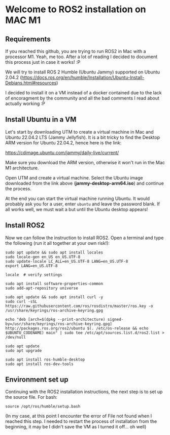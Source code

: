 # Welcome to ROS2 installation on MAC M1

## Requirements 
If you reached this github, you are trying to run ROS2 in Mac with a processor M1. Yeah, me too. 
After a lot of reading I decided to document this process just in case it works! :P

We will try to install ROS 2 Humble (Ubuntu Jammy) supported on Ubuntu 2.04.2 (https://docs.ros.org/en/humble/Installation/Ubuntu-Install-Debians.html#resources)

I decided to install it on a VM instead of a docker contained due to the lack of encoragment by the community and all the bad comments I read about actually working :P


## Install Ubuntu in a VM

Let's start by downloading UTM to create a virtual machine in Mac and Ubuntu 22.04.2 LTS (Jammy Jellyfish).
It is a bit tricky to find the Desktop ARM version for Ubuntu 22.04.2, hence here is the link:

https://cdimage.ubuntu.com/jammy/daily-live/current/

Make sure you download the ARM version, otherwise it won't run in the Mac M1 architecture.

Open UTM and create a virtual machine. Select the Ubuntu image downloaded from the link above (__jammy-desktop-arm64.iso__) and continue the process.

At the end you can start the virtual machine running Ubuntu. It would probably ask you for a user, enter ```ubuntu``` and leave the password blank. If all works well, we must wait a but until the Ubuntu desktop appears!

## Install ROS2

Now we can follow the instruction to install ROS2. Open a terminal and type the following (run it all together at your own risk!):

```
sudo apt update && sudo apt install locales
sudo locale-gen en_US en_US.UTF-8
sudo update-locale LC_ALL=en_US.UTF-8 LANG=en_US.UTF-8
export LANG=en_US.UTF-8

locale  # verify settings

sudo apt install software-properties-common
sudo add-apt-repository universe

sudo apt update && sudo apt install curl -y
sudo curl -sSL https://raw.githubusercontent.com/ros/rosdistro/master/ros.key -o /usr/share/keyrings/ros-archive-keyring.gpg

echo "deb [arch=$(dpkg --print-architecture) signed-by=/usr/share/keyrings/ros-archive-keyring.gpg] http://packages.ros.org/ros2/ubuntu $(. /etc/os-release && echo $UBUNTU_CODENAME) main" | sudo tee /etc/apt/sources.list.d/ros2.list > /dev/null

sudo apt update
sudo apt upgrade

sudo apt install ros-humble-desktop
sudo apt install ros-dev-tools
```
## Environment set up

Continuing with the ROS2 installation instructions, the next step is to set up the source file. For bash:

```
source /opt/ros/humble/setup.bash
```
(In my case, at this point I encounter the error of File not found when I reached this step. I needed to restart the process of installation from the beginning, it may be I didn't save the VM as I turned it off... oh well)


